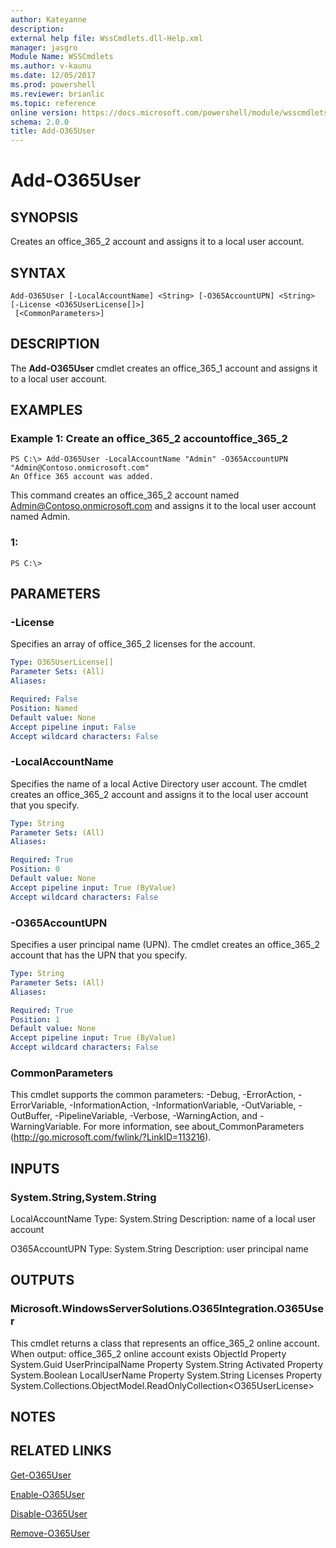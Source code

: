 ```yaml
---
author: Kateyanne
description: 
external help file: WssCmdlets.dll-Help.xml
manager: jasgro
Module Name: WSSCmdlets
ms.author: v-kaunu
ms.date: 12/05/2017
ms.prod: powershell
ms.reviewer: brianlic
ms.topic: reference
online version: https://docs.microsoft.com/powershell/module/wsscmdlets/add-o365user?view=windowsserver2012r2-ps&wt.mc_id=ps-gethelp
schema: 2.0.0
title: Add-O365User
---
```


# Add-O365User

## SYNOPSIS
Creates an office_365_2 account and assigns it to a local user account.

## SYNTAX

```
Add-O365User [-LocalAccountName] <String> [-O365AccountUPN] <String> [-License <O365UserLicense[]>]
 [<CommonParameters>]
```

## DESCRIPTION
The **Add-O365User** cmdlet creates an office_365_1 account and assigns it to a local user account.

## EXAMPLES

### Example 1: Create an office_365_2 accountoffice_365_2
```
PS C:\> Add-O365User -LocalAccountName "Admin" -O365AccountUPN "Admin@Contoso.onmicrosoft.com"
An Office 365 account was added.
```

This command creates an office_365_2 account named Admin@Contoso.onmicrosoft.com and assigns it to the local user account named Admin.

### 1:
```
PS C:\>
```

## PARAMETERS

### -License
Specifies an array of office_365_2 licenses for the account.

```yaml
Type: O365UserLicense[]
Parameter Sets: (All)
Aliases: 

Required: False
Position: Named
Default value: None
Accept pipeline input: False
Accept wildcard characters: False
```

### -LocalAccountName
Specifies the name of a local Active Directory user account.
The cmdlet creates an office_365_2 account and assigns it to the local user account that you specify.

```yaml
Type: String
Parameter Sets: (All)
Aliases: 

Required: True
Position: 0
Default value: None
Accept pipeline input: True (ByValue)
Accept wildcard characters: False
```

### -O365AccountUPN
Specifies a user principal name (UPN).
The cmdlet creates an office_365_2 account that has the UPN that you specify.

```yaml
Type: String
Parameter Sets: (All)
Aliases: 

Required: True
Position: 1
Default value: None
Accept pipeline input: True (ByValue)
Accept wildcard characters: False
```

### CommonParameters
This cmdlet supports the common parameters: -Debug, -ErrorAction, -ErrorVariable, -InformationAction, -InformationVariable, -OutVariable, -OutBuffer, -PipelineVariable, -Verbose, -WarningAction, and -WarningVariable. For more information, see about_CommonParameters (http://go.microsoft.com/fwlink/?LinkID=113216).

## INPUTS

### System.String,System.String
LocalAccountName
Type: System.String
Description: name of a local user account

O365AccountUPN
Type: System.String
Description: user principal name

## OUTPUTS

### Microsoft.WindowsServerSolutions.O365Integration.O365User
This cmdlet returns a class that represents an office_365_2 online account.
When output: office_365_2 online account exists
ObjectId Property System.Guid
UserPrincipalName Property System.String
Activated Property System.Boolean
LocalUserName Property System.String
Licenses Property System.Collections.ObjectModel.ReadOnlyCollection\<O365UserLicense\>

## NOTES

## RELATED LINKS

[Get-O365User](./Get-O365User.md)

[Enable-O365User](./Enable-O365User.md)

[Disable-O365User](./Disable-O365User.md)

[Remove-O365User](./Remove-O365User.md)

